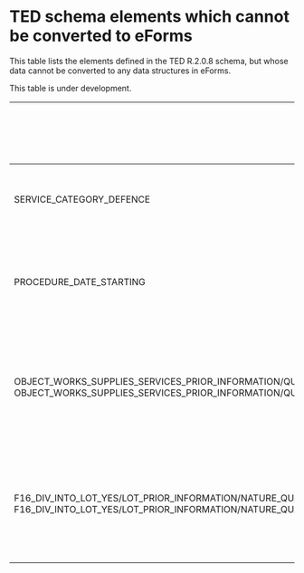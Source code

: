 # TED schema elements which cannot be converted to eForms

This table lists the elements defined in the TED R.2.0.8 schema, but whose data cannot be converted to any data structures in eForms.

This table is under development.

| TED Element | TED schema | Content format Usage | Description | Reason for inability to convert |
| --- | --- | --- | --- | --- |
|SERVICE_CATEGORY_DEFENCE | R.2.0.8 | Number | Service categories referred to in Section II: Object of the contract | eForms does not have an equivalent for this element |
|PROCEDURE_DATE_STARTING | R.2.0.8 | Date | Scheduled date for start of award procedures referred to in Section II: Object of the contract | eForms does not have an equivalent for this element |
|OBJECT_WORKS_SUPPLIES_SERVICES_PRIOR_INFORMATION/QUANTITY_SCOPE_WORKS_DEFENCE/COSTS_RANGE_AND_CURRENCY/RANGE_VALUE_COST/LOW_VALUE OBJECT_WORKS_SUPPLIES_SERVICES_PRIOR_INFORMATION/QUANTITY_SCOPE_WORKS_DEFENCE/COSTS_RANGE_AND_CURRENCY/RANGE_VALUE_COST/HIGH_VALUE | R.2.0.8 | Value | Total value of the procurement (excluding VAT) - Lowest offer / Highest offer taken into consideration | eForms does not have a BT to hold range values for offers across all lots |
|F16_DIV_INTO_LOT_YES/LOT_PRIOR_INFORMATION/NATURE_QUANTITY_SCOPE/COSTS_RANGE_AND_CURRENCY/RANGE_VALUE_COST/LOW_VALUE F16_DIV_INTO_LOT_YES/LOT_PRIOR_INFORMATION/NATURE_QUANTITY_SCOPE/COSTS_RANGE_AND_CURRENCY/RANGE_VALUE_COST/HIGH_VALUE | R.2.0.8 | Value | Total value of the procurement (excluding VAT) - Lowest offer / Highest offer taken into consideration | eForms does not have a BT to hold range values for offers for a given lot |
